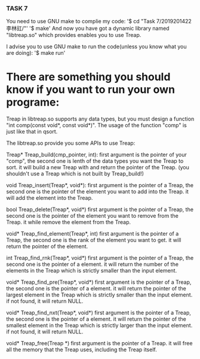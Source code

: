 ### TASK 7
You need to use GNU make to complie my code:
	'$ cd "Task 7/2019201422李林豇/"'
	'$ make'
And now you have got a dynamic library named "libtreap.so" which provides enables you to use Treap.

I advise you to use GNU make to run the code(unless you know what you are doing):
	'$ make run'



# There are something you should know if you want to run your own programe:

Treap in libtreap.so supports any data types, but you must design a function "int comp(const void*, const void*)".
The usage of the function "comp" is just like that in qsort.

The libtreap.so provide you some APIs to use Treap:

Treap* Treap_build(cmp_pointer, int): 
	first argument is the pointer of your "comp", the second one is lenth of the data types you want the Treap to sort.
	it will build a new Treap with and return the pointer of the Treap.
	(you shouldn't use a Treap which is not built by Treap_build!)

void Treap_insert(Treap*, void*): 
	first argument is the pointer of a Treap, the second one is the pointer of the element you want to add into the Treap.
	it will add the element into the Treap.

bool Treap_delete(Treap*, void*)
	first argument is the pointer of a Treap, the second one is the pointer of the element you want to remove from the Treap.
	it while remove the element from the Treap.

void* Treap_find_element(Treap*, int)
	first argument is the pointer of a Treap, the second one is the rank of the element you want to get.
	it will return the pointer of the element.

int Treap_find_rnk(Treap*, void*)
	first argument is the pointer of a Treap, the second one is the pointer of a element.
	it will return the number of the elements in the Treap which is strictly smaller than the input element.

void* Treap_find_pre(Treap*, void*)
	first argument is the pointer of a Treap, the second one is the pointer of a element.
	it will return the pointer of the largest element in the Treap which is strictly smaller than the input element. if not found, it will return NULL.

void* Treap_find_nxt(Treap*, void*)
	first argument is the pointer of a Treap, the second one is the pointer of a element.
	it will return the pointer of the smallest element in the Treap which is strictly larger than the input element. if not found, it will return NULL.

void* Treap_free(Treap *)
	first argument is the pointer of a Treap.
	it will free all the memory that the Treap uses, including the Treap itself.
